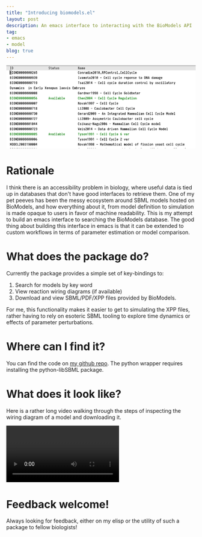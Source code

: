 ```yaml
---
title: "Introducing biomodels.el"
layout: post
description: An emacs interface to interacting with the BioModels API
tag:
- emacs
- model
blog: true
---
```

![img](/assets/images/screenshot_20220227_135818.png)

# Rationale
I think there is an accessibility problem in biology, where useful data is tied up in databases that don't have good interfaces to retrieve them. One of my pet peeves has been the messy ecosystem around SBML models hosted on BioModels, and how everything about it, from model definition to simulation is made opaque to users in favor of machine readability. This is my attempt to build an emacs interface to searching the BioModels database. The good thing about building this interface in emacs is that it can be extended to custom workflows in terms of parameter estimation or model comparison. 

# What does the package do?
Currently the package provides a simple set of key-bindings to:
1. Search for models by key word
2. View reaction wiring diagrams (if available)
3. Download and view SBML/PDF/XPP files provided by BioModels.

For me, this functionality makes it easier to get to simulating the XPP files, rather having to rely on esoteric SBML tooling to explore time dynamics or effects of parameter perturbations.

# Where can I find it?
You can find the code on [my github repo](github.com/amoghpj/biomodels.el). The python wrapper requires installing the python-libSBML package.

# What does it look like?
Here is a rather long video walking through the steps of inspecting the wiring diagram of a model and downloading it. 

<video controls >
<source src="/assets/videos/2022-02-27-biomodels.mp4" type="video/mp4">
</video>

# Feedback welcome!
Always looking for feedback, either on my elisp or the utility of such a package to fellow biologists!

